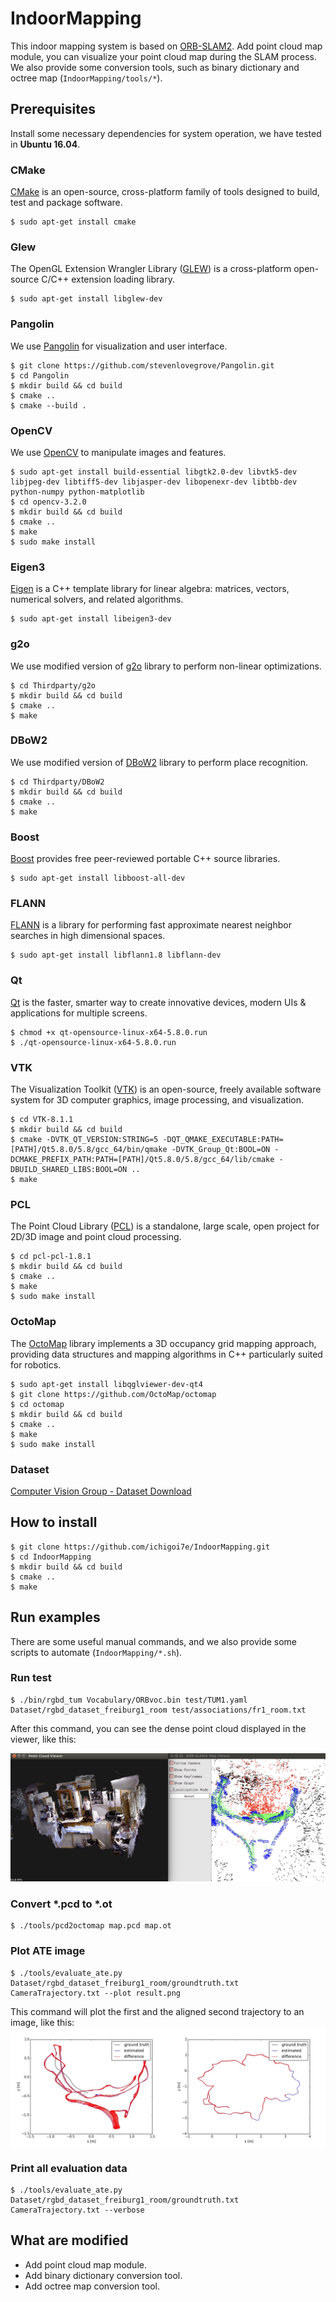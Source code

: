 # IndoorMapping
This indoor mapping system is based on [ORB-SLAM2](https://github.com/raulmur/ORB_SLAM2). Add point cloud map module, you can visualize your point cloud map during the SLAM process. We also provide some conversion tools, such as binary dictionary and octree map (`IndoorMapping/tools/*`).
## Prerequisites
Install some necessary dependencies for system operation, we have tested in **Ubuntu 16.04**.
### CMake
[CMake](https://cmake.org/) is an open-source, cross-platform family of tools designed to build, test and package software.
```
$ sudo apt-get install cmake
```
### Glew
The OpenGL Extension Wrangler Library ([GLEW](http://glew.sourceforge.net/)) is a cross-platform open-source C/C++ extension loading library.
```
$ sudo apt-get install libglew-dev
```
### Pangolin
We use [Pangolin](https://github.com/stevenlovegrove/Pangolin) for visualization and user interface.
```
$ git clone https://github.com/stevenlovegrove/Pangolin.git
$ cd Pangolin
$ mkdir build && cd build
$ cmake ..
$ cmake --build .
```
### OpenCV
We use [OpenCV](https://opencv.org/) to manipulate images and features.
```
$ sudo apt-get install build-essential libgtk2.0-dev libvtk5-dev libjpeg-dev libtiff5-dev libjasper-dev libopenexr-dev libtbb-dev python-numpy python-matplotlib
$ cd opencv-3.2.0
$ mkdir build && cd build
$ cmake ..
$ make
$ sudo make install
```
### Eigen3
[Eigen](http://eigen.tuxfamily.org/) is a C++ template library for linear algebra: matrices, vectors, numerical solvers, and related algorithms.
```
$ sudo apt-get install libeigen3-dev
```
### g2o
We use modified version of [g2o](https://github.com/RainerKuemmerle/g2o) library to perform non-linear optimizations.
```
$ cd Thirdparty/g2o
$ mkdir build && cd build
$ cmake ..
$ make
``` 
### DBoW2
We use modified version of [DBoW2](https://github.com/dorian3d/DBoW2) library to perform place recognition.
```
$ cd Thirdparty/DBoW2
$ mkdir build && cd build
$ cmake ..
$ make
```
### Boost
[Boost](https://www.boost.org/) provides free peer-reviewed portable C++ source libraries.
```
$ sudo apt-get install libboost-all-dev
```
### FLANN
[FLANN](https://www.cs.ubc.ca/research/flann/) is a library for performing fast approximate nearest neighbor searches in high dimensional spaces.
```
$ sudo apt-get install libflann1.8 libflann-dev
```
### Qt
[Qt](https://www.qt.io/) is the faster, smarter way to create innovative devices, modern UIs & applications for multiple screens.
```
$ chmod +x qt-opensource-linux-x64-5.8.0.run
$ ./qt-opensource-linux-x64-5.8.0.run
```
### VTK
The Visualization Toolkit ([VTK](https://www.vtk.org/)) is an open-source, freely available software system for 3D computer graphics, image processing, and visualization.
```
$ cd VTK-8.1.1
$ mkdir build && cd build
$ cmake -DVTK_QT_VERSION:STRING=5 -DQT_QMAKE_EXECUTABLE:PATH=[PATH]/Qt5.8.0/5.8/gcc_64/bin/qmake -DVTK_Group_Qt:BOOL=ON -DCMAKE_PREFIX_PATH:PATH=[PATH]/Qt5.8.0/5.8/gcc_64/lib/cmake -DBUILD_SHARED_LIBS:BOOL=ON ..
$ make
```
### PCL
The Point Cloud Library ([PCL](http://pointclouds.org/)) is a standalone, large scale, open project for 2D/3D image and point cloud processing.
```
$ cd pcl-pcl-1.8.1
$ mkdir build && cd build
$ cmake ..
$ make
$ sudo make install
```
### OctoMap
The [OctoMap](https://octomap.github.io/) library implements a 3D occupancy grid mapping approach, providing data structures and mapping algorithms in C++ particularly suited for robotics.
```
$ sudo apt-get install libqglviewer-dev-qt4
$ git clone https://github.com/OctoMap/octomap
$ cd octomap
$ mkdir build && cd build
$ cmake ..
$ make
$ sudo make install
```
### Dataset
[Computer Vision Group - Dataset Download](https://vision.in.tum.de/data/datasets/rgbd-dataset/download)
## How to install
```
$ git clone https://github.com/ichigoi7e/IndoorMapping.git
$ cd IndoorMapping
$ mkdir build && cd build
$ cmake ..
$ make
```
## Run examples
There are some useful manual commands, and we also provide some scripts to automate (`IndoorMapping/*.sh`).
### Run test
```
$ ./bin/rgbd_tum Vocabulary/ORBvoc.bin test/TUM1.yaml Dataset/rgbd_dataset_freiburg1_room test/associations/fr1_room.txt
```
After this command, you can see the dense point cloud displayed in the viewer, like this:

![](https://raw.githubusercontent.com/ichigoi7e/mdpics/master/indoor_mapping/1.jpeg)
### Convert *.pcd to *.ot
```
$ ./tools/pcd2octomap map.pcd map.ot
```
### Plot ATE image
```
$ ./tools/evaluate_ate.py Dataset/rgbd_dataset_freiburg1_room/groundtruth.txt CameraTrajectory.txt --plot result.png
```
This command will plot the first and the aligned second trajectory to an image, like this:
![](https://raw.githubusercontent.com/ichigoi7e/mdpics/master/indoor_mapping/2.jpeg)
### Print all evaluation data
```
$ ./tools/evaluate_ate.py Dataset/rgbd_dataset_freiburg1_room/groundtruth.txt CameraTrajectory.txt --verbose
```
## What are modified
- Add point cloud map module.
- Add binary dictionary conversion tool.
- Add octree map conversion tool.
